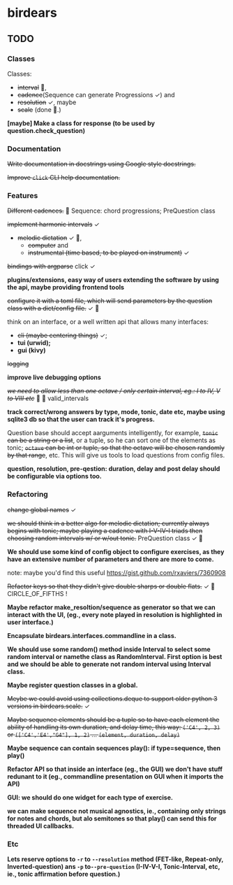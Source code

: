 # birdears

## TODO

### Classes

Classes:

* ~~interval~~ :tada:,
* ~~cadence~~(Sequence can generate Progressions ✓) and
* ~~resolution~~ ✓, maybe
* ~~scale~~ (done :tada:.)

**[maybe] Make a class for response (to be used by question.check\_question)**

### Documentation

~~Write documentation in docstrings using Google style docstrings.~~

~~Improve `click` CLI help documentation.~~

### Features

~~Different cadences.~~ :tada: Sequence: chord progressions; PreQuestion class

~~implement harmonic intervals~~ ✓

* ~~melodic dictation~~ ✓ :tada:,
  * ~~computer~~ and
  * ~~instrumental (time based, to be played on instrument)~~ ✓

~~bindings with argparse~~ click ✓

**plugins/extensions, easy way of users extending the software by using the api,
maybe providing frontend tools**

~~configure it with a toml file, which will send parameters by the question
class with a dict/config file.~~ ✓ :tada:

think on an interface, or a well written api that allows many interfaces:

* ~~cli (maybe centering things)~~ ✓;
* **tui (urwid);**
* **gui (kivy)**

~~logging~~

**improve live debugging options**

*~~we need to allow less than one octave / only certain interval,
eg.: I to IV, V to VIII etc~~* :tada: :gift: valid_intervals

**track correct/wrong answers by type, mode, tonic, date etc, maybe using sqlite3
db so that the user can track it's progress.**

Question base should accept aarguments intelligently, for example, ~~`tonic` can
be a string or a list~~, or a tuple, so he can sort one of the elements as tonic;
~~`octave` can be int or tuple, so that the octave will be chosen randomly by that
range~~, etc. This will give us tools to load questions from config files.

**question, resolution, pre-qestion: duration, delay and post delay should be
configurable via options too.**

### Refactoring

~~change global names~~ ✓

~~we should think in a better algo for melodic dictation; currently always begins
with tonic; maybe playing a cadence with I-V-IV-I triads then choosing random
intervals w/ or w/out tonic.~~ PreQuestion class ✓ :tada:

**We should use some kind of config object to configure exercises, as they have
an extensive number of parameters and there are more to come.**

note: maybe you'd find this useful https://gist.github.com/rxaviers/7360908

~~Refactor keys so that they didn't give double sharps or double flats.~~ ✓
:tada: CIRCLE\_OF\_FIFTHS !

**Maybe refactor make\_resoltion/sequence as generator so that we can interact
with the UI, (eg., every note played in resolution is highlighted in user
interface.)**

**Encapsulate birdears.interfaces.commandline in a class.**

**We should use some random() method inside Interval to select some random
interval or namethe class as RandomInterval. First option is best and we should
be able to generate not random interval using Interval class.**

**Maybe register question classes in a global.**

~~Meybe we could avoid using collections.deque to support older python 3
versions in birdears.scale.~~ ✓

~~Maybe sequence elements should be a tuple so to have each element the ability
of handling its own duration, and delay time, this way:
`('C4', 2, 3)` or `(['C4','E4',"G4"], 1, 2)` ... `(element, duration, delay)`~~

**Maybe sequence can contain sequences play(): if type=sequence, then play()**

**Refactor API so that inside an interface (eg., the GUI) we don't have stuff
redunant to it (eg., commandline presentation on GUI when it imports the API)**

**GUI: we should do one widget for each type of exercise.**


**we can make sequence not musical agnostics, ie., containing only strings for notes
and chords, but alo semitones so that play() can send this for threaded UI
callbacks.**

### Etc

**Lets reserve options to `-r` to `--resolution` method  (FET-like, Repeat-only,
Inverted-question) ans `-p` to`--pre-question` (I-IV-V-I, Tonic-Interval, etc,
ie., tonic affirmation before question.)**
